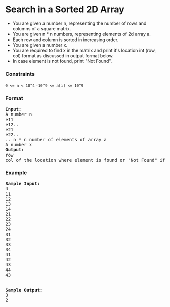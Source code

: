 <h1>Search in a Sorted 2D Array</h1>

<div>
  <ul>
    <li>You are given a number n, representing the number of rows and columns of a square matrix.</li>
<li> You are given n * n numbers, representing elements of 2d array a. </li>
<li> Each row and column is sorted in increasing order.</li>
<li> You are given a number x.</li>
<li> You are required to find x in the matrix and print it's location int (row, col) format as discussed in output format below.</li>
<li> In case element is not found, print "Not Found".</li>
  </ul>
</div>

<h3>Constraints</h3>
<code>0 <= n < 10^4</code>
<code>-10^9 <= a[i] <= 10^9</code>

<h3>Format</h3>
<pre>
<strong>Input:</strong>
A number n
e11
e12..
e21
e22..
.. n * n number of elements of array a
A number x
<strong>Output:</strong>
row
col of the location where element is found or "Not Found" if element is not in the matrix
</pre>

<h3>Example</h3>
<pre>
<strong>Sample Input:</strong>
4
11
12
13
14
21
22
23
24
31
32
33
34
41
42
43
44
43
<br>
<strong>Sample Output:</strong>
3
2
</pre>
